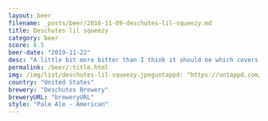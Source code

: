 ```yaml
---
layout: beer
filename: _posts/beer/2016-11-09-deschutes-lil-squeezy.md
title: Deschutes lil squeezy
category: beer
score: 6.5
beer-date: "2019-11-22"
desc: "A little bit more bitter than I think it should be which covers up some of the juicyness"
permalink: /beer/:title.html
img: /img/list/deschutes-lil-squeezy.jpeguntappd: "https://untappd.com/b/deschutes-brewery-lil-squeezy/2568949"
country: "United States"
brewery: "Deschutes Brewery"
breweryURL: "breweryURL"
style: "Pale Ale - American"
---
```

